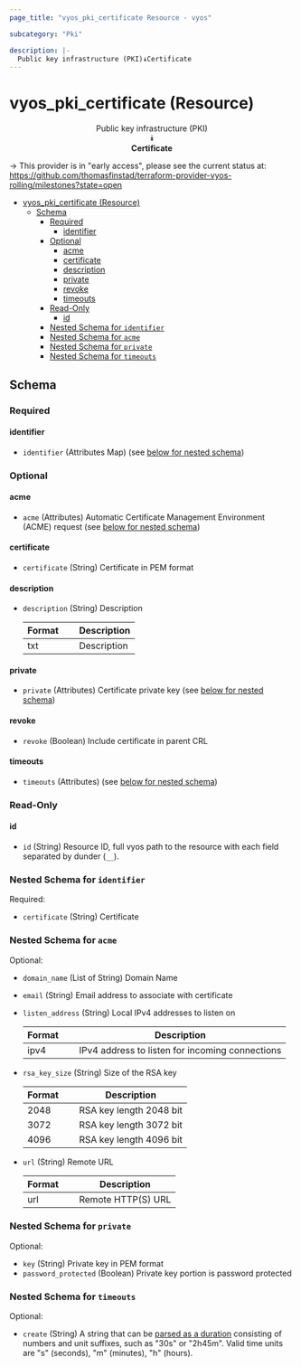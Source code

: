 ```yaml
---
page_title: "vyos_pki_certificate Resource - vyos"

subcategory: "Pki"

description: |-
  Public key infrastructure (PKI)⯯Certificate
---
```


# vyos_pki_certificate (Resource)
<center>

Public key infrastructure (PKI)  
⯯  
**Certificate**


</center>

-> This provider is in "early access", please see the current status at: https://github.com/thomasfinstad/terraform-provider-vyos-rolling/milestones?state=open

<!--TOC-->

- [vyos_pki_certificate (Resource)](#vyos_pki_certificate-resource)
  - [Schema](#schema)
    - [Required](#required)
      - [identifier](#identifier)
    - [Optional](#optional)
      - [acme](#acme)
      - [certificate](#certificate)
      - [description](#description)
      - [private](#private)
      - [revoke](#revoke)
      - [timeouts](#timeouts)
    - [Read-Only](#read-only)
      - [id](#id)
    - [Nested Schema for `identifier`](#nested-schema-for-identifier)
    - [Nested Schema for `acme`](#nested-schema-for-acme)
    - [Nested Schema for `private`](#nested-schema-for-private)
    - [Nested Schema for `timeouts`](#nested-schema-for-timeouts)

<!--TOC-->

<!-- schema generated by tfplugindocs -->
## Schema

### Required

#### identifier
- `identifier` (Attributes Map) (see [below for nested schema](#nestedatt--identifier))

### Optional

#### acme
- `acme` (Attributes) Automatic Certificate Management Environment (ACME) request (see [below for nested schema](#nestedatt--acme))
#### certificate
- `certificate` (String) Certificate in PEM format
#### description
- `description` (String) Description

    |  Format  &emsp;|  Description  |
    |----------|---------------|
    |  txt     &emsp;|  Description  |
#### private
- `private` (Attributes) Certificate private key (see [below for nested schema](#nestedatt--private))
#### revoke
- `revoke` (Boolean) Include certificate in parent CRL
#### timeouts
- `timeouts` (Attributes) (see [below for nested schema](#nestedatt--timeouts))

### Read-Only

#### id
- `id` (String) Resource ID, full vyos path to the resource with each field separated by dunder (`__`).

<a id="nestedatt--identifier"></a>
### Nested Schema for `identifier`

Required:

- `certificate` (String) Certificate


<a id="nestedatt--acme"></a>
### Nested Schema for `acme`

Optional:

- `domain_name` (List of String) Domain Name
- `email` (String) Email address to associate with certificate
- `listen_address` (String) Local IPv4 addresses to listen on

    |  Format  &emsp;|  Description                                      |
    |----------|---------------------------------------------------|
    |  ipv4    &emsp;|  IPv4 address to listen for incoming connections  |
- `rsa_key_size` (String) Size of the RSA key

    |  Format  &emsp;|  Description              |
    |----------|---------------------------|
    |  2048    &emsp;|  RSA key length 2048 bit  |
    |  3072    &emsp;|  RSA key length 3072 bit  |
    |  4096    &emsp;|  RSA key length 4096 bit  |
- `url` (String) Remote URL

    |  Format  &emsp;|  Description         |
    |----------|----------------------|
    |  url     &emsp;|  Remote HTTP(S) URL  |


<a id="nestedatt--private"></a>
### Nested Schema for `private`

Optional:

- `key` (String) Private key in PEM format
- `password_protected` (Boolean) Private key portion is password protected


<a id="nestedatt--timeouts"></a>
### Nested Schema for `timeouts`

Optional:

- `create` (String) A string that can be [parsed as a duration](https://pkg.go.dev/time#ParseDuration) consisting of numbers and unit suffixes, such as &#34;30s&#34; or &#34;2h45m&#34;. Valid time units are &#34;s&#34; (seconds), &#34;m&#34; (minutes), &#34;h&#34; (hours).
